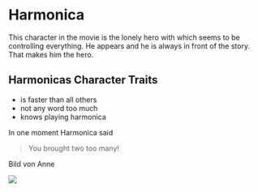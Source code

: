 # Harmonica

This character in the movie is the lonely hero with which seems to be controlling everything.
He appears and he is always in front of the story.
That makes him the hero.




## Harmonicas Character Traits

* is faster than all others
* not any word too much
* knows playing harmonica

In one moment Harmonica said
> You brought two too many!

Bild von Anne

<img src="http://www.vitalite.de/wp-content/uploads/2014/07/CTD7100011504_final.jpg"/>



